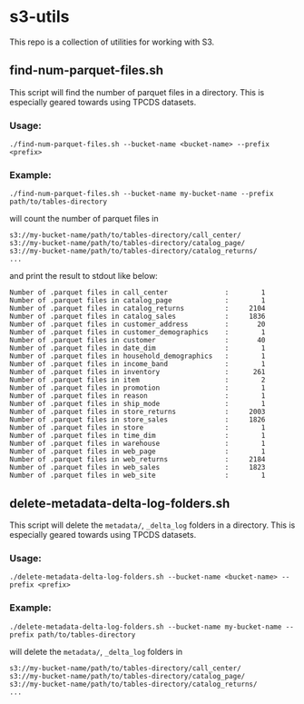 # s3-utils

This repo is a collection of utilities for working with S3.

## find-num-parquet-files.sh 
This script will find the number of parquet files in a directory. This is especially geared towards using TPCDS datasets.

### Usage:
```shell
./find-num-parquet-files.sh --bucket-name <bucket-name> --prefix <prefix>
```

### Example:
```shell
./find-num-parquet-files.sh --bucket-name my-bucket-name --prefix path/to/tables-directory
```

will count the number of parquet files in

```shell
s3://my-bucket-name/path/to/tables-directory/call_center/
s3://my-bucket-name/path/to/tables-directory/catalog_page/
s3://my-bucket-name/path/to/tables-directory/catalog_returns/
...
```

and print the result to stdout like below:
```
Number of .parquet files in call_center              :        1
Number of .parquet files in catalog_page             :        1
Number of .parquet files in catalog_returns          :     2104
Number of .parquet files in catalog_sales            :     1836
Number of .parquet files in customer_address         :       20
Number of .parquet files in customer_demographics    :        1
Number of .parquet files in customer                 :       40
Number of .parquet files in date_dim                 :        1
Number of .parquet files in household_demographics   :        1
Number of .parquet files in income_band              :        1
Number of .parquet files in inventory                :      261
Number of .parquet files in item                     :        2
Number of .parquet files in promotion                :        1
Number of .parquet files in reason                   :        1
Number of .parquet files in ship_mode                :        1
Number of .parquet files in store_returns            :     2003
Number of .parquet files in store_sales              :     1826
Number of .parquet files in store                    :        1
Number of .parquet files in time_dim                 :        1
Number of .parquet files in warehouse                :        1
Number of .parquet files in web_page                 :        1
Number of .parquet files in web_returns              :     2184
Number of .parquet files in web_sales                :     1823
Number of .parquet files in web_site                 :        1
```

## delete-metadata-delta-log-folders.sh
This script will delete the `metadata/`, `_delta_log` folders in a directory. This is especially geared towards using TPCDS datasets.

### Usage:
```shell
./delete-metadata-delta-log-folders.sh --bucket-name <bucket-name> --prefix <prefix>
```

### Example:
```shell
./delete-metadata-delta-log-folders.sh --bucket-name my-bucket-name --prefix path/to/tables-directory
```

will delete the `metadata/`, `_delta_log` folders in

```shell
s3://my-bucket-name/path/to/tables-directory/call_center/
s3://my-bucket-name/path/to/tables-directory/catalog_page/
s3://my-bucket-name/path/to/tables-directory/catalog_returns/
...
```